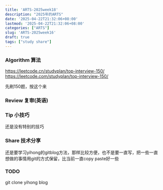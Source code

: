 ```yaml
---
title: 'ARTS-2025week18'
description: "2025年的ARTS"
date: '2025-04-22T21:32:06+08:00'
lastmod: '2025-04-22T21:32:06+08:00'
categories: ["ARTS"]
slug: 'ARTS-2025week16'
draft: true
tags: ["study share"]
---
```



### Algorithm 算法

https://leetcode.cn/studyplan/top-interview-150/
https://leetcode.com/studyplan/top-interview-150/

先刷150题，按这个来



### Review 复审(英语)



### Tip 小技巧

还是没有特别的技巧



### Share 技术分享

还是要学习yihong的gitblog方法，那样比较方便，也不是要一直写，把一些一直想做的事情用git的方式保留，比当前一直copy paste好一些

### TODO

git clone yihong blog